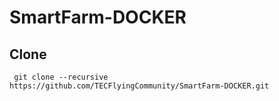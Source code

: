 # SmartFarm-DOCKER

## Clone
```
 git clone --recursive https://github.com/TECFlyingCommunity/SmartFarm-DOCKER.git
```